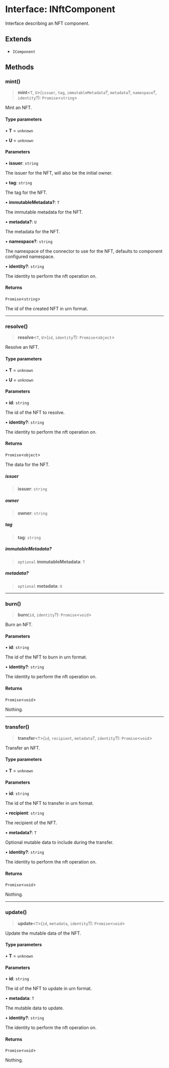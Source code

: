 # Interface: INftComponent

Interface describing an NFT component.

## Extends

- `IComponent`

## Methods

### mint()

> **mint**\<`T`, `U`\>(`issuer`, `tag`, `immutableMetadata`?, `metadata`?, `namespace`?, `identity`?): `Promise`\<`string`\>

Mint an NFT.

#### Type parameters

• **T** = `unknown`

• **U** = `unknown`

#### Parameters

• **issuer**: `string`

The issuer for the NFT, will also be the initial owner.

• **tag**: `string`

The tag for the NFT.

• **immutableMetadata?**: `T`

The immutable metadata for the NFT.

• **metadata?**: `U`

The metadata for the NFT.

• **namespace?**: `string`

The namespace of the connector to use for the NFT, defaults to component configured namespace.

• **identity?**: `string`

The identity to perform the nft operation on.

#### Returns

`Promise`\<`string`\>

The id of the created NFT in urn format.

***

### resolve()

> **resolve**\<`T`, `U`\>(`id`, `identity`?): `Promise`\<`object`\>

Resolve an NFT.

#### Type parameters

• **T** = `unknown`

• **U** = `unknown`

#### Parameters

• **id**: `string`

The id of the NFT to resolve.

• **identity?**: `string`

The identity to perform the nft operation on.

#### Returns

`Promise`\<`object`\>

The data for the NFT.

##### issuer

> **issuer**: `string`

##### owner

> **owner**: `string`

##### tag

> **tag**: `string`

##### immutableMetadata?

> `optional` **immutableMetadata**: `T`

##### metadata?

> `optional` **metadata**: `U`

***

### burn()

> **burn**(`id`, `identity`?): `Promise`\<`void`\>

Burn an NFT.

#### Parameters

• **id**: `string`

The id of the NFT to burn in urn format.

• **identity?**: `string`

The identity to perform the nft operation on.

#### Returns

`Promise`\<`void`\>

Nothing.

***

### transfer()

> **transfer**\<`T`\>(`id`, `recipient`, `metadata`?, `identity`?): `Promise`\<`void`\>

Transfer an NFT.

#### Type parameters

• **T** = `unknown`

#### Parameters

• **id**: `string`

The id of the NFT to transfer in urn format.

• **recipient**: `string`

The recipient of the NFT.

• **metadata?**: `T`

Optional mutable data to include during the transfer.

• **identity?**: `string`

The identity to perform the nft operation on.

#### Returns

`Promise`\<`void`\>

Nothing.

***

### update()

> **update**\<`T`\>(`id`, `metadata`, `identity`?): `Promise`\<`void`\>

Update the mutable data of the NFT.

#### Type parameters

• **T** = `unknown`

#### Parameters

• **id**: `string`

The id of the NFT to update in urn format.

• **metadata**: `T`

The mutable data to update.

• **identity?**: `string`

The identity to perform the nft operation on.

#### Returns

`Promise`\<`void`\>

Nothing.
